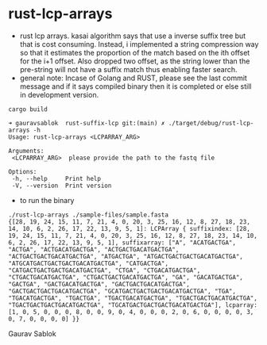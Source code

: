 # rust-lcp-arrays

 - rust lcp arrays. kasai algorithm says that use a inverse suffix tree but that is cost consuming. Instead, i implemented a string compression way so that it estimates the proportion of the
match based on the ith offset for the i+1 offset. Also dropped two offset, as the string lower than the pre-string will not have a suffix match thus enabling faster search.
 - general note: Incase of Golang and RUST, please see the last commit message and if it says compiled binary then it is completed or else still in development version.

 ```
 cargo build 
 
 ```
 ```
➜ gauravsablok  rust-suffix-lcp git:(main) ✗ ./target/debug/rust-lcp-arrays -h
Usage: rust-lcp-arrays <LCPARRAY_ARG>

Arguments:
  <LCPARRAY_ARG>  please provide the path to the fastq file

Options:
  -h, --help     Print help
  -V, --version  Print version
```
- to run the binary 
```
./rust-lcp-arrays ./sample-files/sample.fasta
{[28, 19, 24, 15, 11, 7, 21, 4, 0, 20, 3, 25, 16, 12, 8, 27, 18, 23, 14, 10, 6, 2, 26, 17, 22, 13, 9, 5, 1]: LCPArray { suffixindex: [28, 19, 24, 15, 11, 7, 21, 4, 0, 20, 3, 25, 16, 12, 8, 27, 18, 23, 14, 10, 6, 2, 26, 17, 22, 13, 9, 5, 1], suffixarray: ["A", "ACATGACTGA", "ACTGA", "ACTGACATGACTGA", "ACTGACTGACATGACTGA", "ACTGACTGACTGACATGACTGA", "ATGACTGA", "ATGACTGACTGACTGACATGACTGA", "ATGCATGACTGACTGACTGACATGACTGA", "CATGACTGA", "CATGACTGACTGACTGACATGACTGA", "CTGA", "CTGACATGACTGA", "CTGACTGACATGACTGA", "CTGACTGACTGACATGACTGA", "GA", "GACATGACTGA", "GACTGA", "GACTGACATGACTGA", "GACTGACTGACATGACTGA", "GACTGACTGACTGACATGACTGA", "GCATGACTGACTGACTGACATGACTGA", "TGA", "TGACATGACTGA", "TGACTGA", "TGACTGACATGACTGA", "TGACTGACTGACATGACTGA", "TGACTGACTGACTGACATGACTGA", "TGCATGACTGACTGACTGACATGACTGA"], lcparray: [1, 0, 5, 0, 0, 0, 8, 0, 0, 9, 0, 4, 0, 0, 0, 2, 0, 6, 0, 0, 0, 0, 3, 0, 7, 0, 0, 0, 0] }}

```

 Gaurav Sablok 
